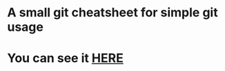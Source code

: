 # A small git cheatsheet for simple git usage
# You can see it [HERE](https://jonjohansen.github.io/git-cheatsheet/)
